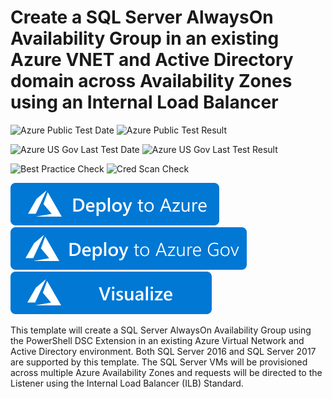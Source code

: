 # Create a SQL Server AlwaysOn Availability Group in an existing Azure VNET and Active Directory domain across Availability Zones using an Internal Load Balancer

![Azure Public Test Date](https://azurequickstartsservice.blob.core.windows.net/badges/301-sql-alwayson-md-ilb-zones/PublicLastTestDate.svg)
![Azure Public Test Result](https://azurequickstartsservice.blob.core.windows.net/badges/301-sql-alwayson-md-ilb-zones/PublicDeployment.svg)

![Azure US Gov Last Test Date](https://azurequickstartsservice.blob.core.windows.net/badges/301-sql-alwayson-md-ilb-zones/FairfaxLastTestDate.svg)
![Azure US Gov Last Test Result](https://azurequickstartsservice.blob.core.windows.net/badges/301-sql-alwayson-md-ilb-zones/FairfaxDeployment.svg)

![Best Practice Check](https://azurequickstartsservice.blob.core.windows.net/badges/301-sql-alwayson-md-ilb-zones/BestPracticeResult.svg)
![Cred Scan Check](https://azurequickstartsservice.blob.core.windows.net/badges/301-sql-alwayson-md-ilb-zones/CredScanResult.svg)

[![Deploy To Azure](https://raw.githubusercontent.com/Azure/azure-quickstart-templates/master/1-CONTRIBUTION-GUIDE/images/deploytoazure.svg?sanitize=true)](https://portal.azure.com/#create/Microsoft.Template/uri/https%3A%2F%2Fraw.githubusercontent.com%2FAzure%2Fazure-quickstart-templates%2Fmaster%2F301-sql-alwayson-md-ilb-zones%2Fazuredeploy.json)
[![Deploy To Azure US Gov](https://raw.githubusercontent.com/Azure/azure-quickstart-templates/master/1-CONTRIBUTION-GUIDE/images/deploytoazuregov.svg?sanitize=true)](https://portal.azure.us/#create/Microsoft.Template/uri/https%3A%2F%2Fraw.githubusercontent.com%2FAzure%2Fazure-quickstart-templates%2Fmaster%2F301-sql-alwayson-md-ilb-zones%2Fazuredeploy.json)
[![Visualize](https://raw.githubusercontent.com/Azure/azure-quickstart-templates/master/1-CONTRIBUTION-GUIDE/images/visualizebutton.svg?sanitize=true)](http://armviz.io/#/?load=https%3A%2F%2Fraw.githubusercontent.com%2FAzure%2Fazure-quickstart-templates%2Fmaster%2F301-sql-alwayson-md-ilb-zones%2Fazuredeploy.json)

This template will create a SQL Server AlwaysOn Availability Group using the PowerShell DSC Extension in an existing Azure Virtual Network and Active Directory environment. Both SQL Server 2016 and SQL Server 2017 are supported by this template. The SQL Server VMs will be provisioned across multiple Azure Availability Zones and requests will be directed to the Listener using the Internal Load Balancer (ILB) Standard.
